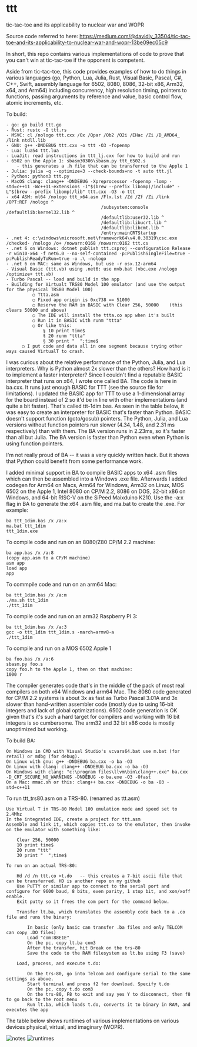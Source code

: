 # ttt
tic-tac-toe and its applicability to nuclear war and WOPR

Source code referred to here: https://medium.com/@davidly_33504/tic-tac-toe-and-its-applicability-to-nuclear-war-and-wopr-13be09ec05c9

In short, this repo contains various implementations of code to prove that you can't win at tic-tac-toe if the opponent is competent.

Aside from tic-tac-toe, this code provides examples of how to do things in various languages (go, Python, Lua, Julia, Rust, Visual Basic, Pascal, C#, C++, Swift, assembly language for 6502, 8080, 8086, 32-bit x86, Arm32, x64, and Arm64) including concurrency, high resolution timing, pointers to functions, passing arguments by reference and value, basic control flow, atomic increments, etc.

To build:

    - go: go build ttt.go
    - Rust: rustc -O ttt.rs
    - MSVC: cl /nologo ttt.cxx /Ox /Qpar /Ob2 /O2i /EHac /Zi /D_AMD64_ /link ntdll.lib
    - GNU: g++ -DNDEBUG ttt.cxx -o ttt -O3 -fopenmp
    - Lua: lua54 ttt.lua
    - LuaJit: read instructions in ttt_lj.cxx for how to build and run
    - 6502 on the Apple 1: sbasm30306\sbasm.py ttt_6502.s
    	- this generates a .h file that can be transferred to the Apple 1
    - Julia: julia -q --optimize=3 --check-bounds=no -t auto ttt.jl
    - Python: python3 ttt.py
    - MacOS clang: clang++ -DNDEBUG -Xpreprocessor -fopenmp -lomp -std=c++11 -Wc++11-extensions -I"$(brew --prefix libomp)/include" -L"$(brew --prefix libomp)/lib" ttt.cxx -O3 -o ttt
    - x64 ASM: ml64 /nologo ttt_x64.asm /Flx.lst /Zd /Zf /Zi /link /OPT:REF /nologo ^
                                        /subsystem:console /defaultlib:kernel32.lib ^
                                        /defaultlib:user32.lib ^
                                        /defaultlib:libucrt.lib ^
                                        /defaultlib:libcmt.lib ^
                                        /entry:mainCRTStartup
    - .net 4: c:\windows\microsoft.net\framework64\v4.0.30319\csc.exe /checked- /nologo /o+ /nowarn:0168 /nowarn:0162 ttt.cs
    - .net 6 on Windows: dotnet publish ttt.csproj --configuration Release -r win10-x64 -f net6.0 --no-self-contained -p:PublishSingleFile=true -p:PublishReadyToRun=true -o .\ -nologo
    - .net 6 on MAC: same as Windows, but use -r osx.12-arm64
    - Visual Basic (ttt.vb) using .net6: use mvb.bat (vbc.exe /nologo /optimize+ ttt.vb)
    - Turbo Pascal -- load and build in the app
    - Building for Virtualt TRS80 Model 100 emulator (and use the output for the physical TRS80 Model 100)
		      ○ Ttta.asm
		      ○ Fixed app origin is 0xc738 == 51000
		      ○ Reserve the RAM in BASIC with Clear 256, 50000    (this clears 50000 and above)
		      ○ The IDE will install the ttta.co app when it's built
		      ○ Run it in BASIC with runm "ttta"
		      ○ Or like this:
			      § 10 print time$
			      § 20 runm "ttta"
			      § 30 print "  ";time$
          ○ I put code and data all in one segment because trying other ways caused VirtualT to crash.

I was curious about the relative performance of the Python, Julia, and Lua interpreters. Why is Python almost 2x slower than the others?
How hard is it to implement a faster interpreter? Since I couldn't find a reputable BASIC interpreter that runs on x64, I wrote one 
called BA. The code is here in ba.cxx. It runs just enough BASIC for TTT (see the source file for limitations). I updated the BASIC 
app for TTT to use a 1-dimensional array for the board instead of 2 so it'd be in line with other implementations (and quite a
bit faster). That's called ttt-1dim.bas. As seen in the table below, it was easy to create an interpreter for BASIC that's faster than
Python. BASIC doesn't support function (goto/gosub) pointers. The Python, Julia, and Lua versions without function pointers 
run slower (4.34, 1.48, and 2.31 ms respectively) than with them. The BA version runs in 2.23ms, so it's faster than all but Julia. 
The BA version is faster than Python even when Python is using function pointers.

I'm not really proud of BA -- it was a very quickly written hack. But it shows that Python could benefit from some performance work.

I added minimal support in BA to compile BASIC apps to x64 .asm files which can then be assembled into a Windows .exe file. 
Afterwards I added codegen for Arm64 on Macs, Arm64 for Windows, Arm32 on Linux, MOS 6502 on the Apple 1, Intel 8080 on CP/M 2.2, 
8086 on DOS, 32-bit x86 on Windows, and 64-bit RISC-V on the SiPeed Maixduino K210. Use the -a:x flag in BA to generate the x64
.asm file, and ma.bat to create the .exe. 
For example:

    ba ttt_1dim.bas /x /a:x
    ma.bat ttt_1dim
    ttt_1dim.exe
    
To compile code and run on an 8080/Z80 CP/M 2.2 machine:

    ba app.bas /x /a:8
    (copy app.asm to a CP/M machine)
    asm app
    load app
    app
    
To commpile code and run on an arm64 Mac:

    ba ttt_1dim.bas /x /a:m
    ./ma.sh ttt_1dim
    ./ttt_1dim
    
To compile code and run on an arm32 Raspberry PI 3:

    ba ttt_1dim.bas /x /a:3
    gcc -o ttt_1dim ttt_1dim.s -march=armv8-a
    ./ttt_1dim
    
To compile and run on a MOS 6502 Apple 1

    ba foo.bas /x /a:6
    sbasm.py foo.s
    copy foo.h to the Apple 1, then on that machine:
    1000 r    
        
The compiler generates code that's in the middle of the pack of most real compilers on both x64 Windows and arm64 Mac. The 8080 code
generated for CP/M 2.2 systems is about 3x as fast as Turbo Pascal 3.01A and 3x slower than hand-written assembler code (mostly due
to using 16-bit integers and lack of global optimizations). 6502 code generation is OK given that's it's such a hard target for
compilers and working with 16 bit integers is so cumbersome. The arm32 and 32 bit x86 code is mostly unoptimized but working.

To build BA:

    On Windows in CMD with Visual Studio's vcvars64.bat use m.bat (for retail) or mdbg (for debug).
    On Linux with gnu: g++ -DNDEBUG ba.cxx -o ba -O3
    On Linux with clang: clang++ -DNDEBUG ba.cxx -o ba -O3
    On Windows with clang: "c:\program files\llvm\bin\clang++.exe" ba.cxx -D_CRT_SECURE_NO_WARNINGS -DNDEBUG -o ba.exe -O3 -Ofast
    On a Mac: mmac.sh or this: clang++ ba.cxx -DNDEBUG -o ba -O3 -std=c++11

To run ttt_trs80.asm on a TRS-80. (renamed as ttt.asm)

    Use Virtual T in TRS-80 Model 100 emulation mode and speed set to 2.4Mhz
    In the integrated IDE, create a project for ttt.asm
    Assemble and link it, which copies ttt.co to the emulator, then invoke on the emulator with something like:
    
        Clear 256, 50000
        10 print time$
        20 runm "ttt"
        30 print "  ";time$
	
    To run on an actual TRS-80:
    
        Hd /d /n ttt.co >t.do   -- this creates a 7-bit ascii file that can be transferred. HD is another repo on my github
        Use PuTTY or similar app to connect to the serial port and configure for 9600 baud, 8 bits, even parity, 1 stop bit, and xon/xoff enable. 
        Exit putty so it frees the com port for the command below.
	
        Transfer lt.ba, which translates the assembly code back to a .co file and runs the binary:
	
            In basic (only basic can transfer .ba files and only TELCOM can copy .DO files)
            Load "com:88E1E"
            On the pc, copy lt.ba com3
            After the transfer, hit Break on the trs-80
            Save the code to the RAM filesystem as lt.ba using F3 (save)
	
        Load, process, and execute t.do:
	
            On the trs-80, go into Telcom and configure serial to the same settings as above.
            Start terminal and press f2 for download. Specify t.do
            On the pc, copy t.do com3
            On the trs-80, F8 to exit and say yes Y to disconnect, then f8 to go back to the root menu
            Run lt.ba, which loads t.do, converts it to binary in RAM, and executes the app

The table below shows runtimes of various implementations on various devices physical, virtual, and imaginary (WOPR).

![notes](https://user-images.githubusercontent.com/1497921/221445795-b7baa805-f4e9-427e-97e6-46100e94a7df.png)
![runtimes](https://user-images.githubusercontent.com/1497921/221445651-371e585f-3290-4e35-8008-57947a6ccee7.png)


